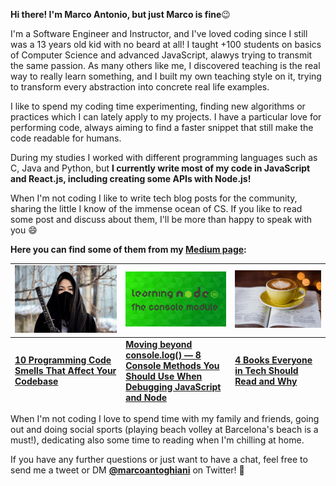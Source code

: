 **Hi there! I'm Marco Antonio, but just Marco is fine**😉

I'm a Software Engineer and Instructor, and I've loved coding since I still was a 13 years old kid with no beard at all!
I taught +100 students on basics of Computer Science and advanced JavaScript, alawys trying to transmit the same passion. As many others like me, I discovered teaching is the real way to really learn something, and I built my own teaching style on it, trying to transform every abstraction into concrete real life examples. 

I like to spend my coding time experimenting, finding new algorithms or practices which I can lately apply to my projects. I have a particular love for performing code, always aiming to find a faster snippet that still make the code readable for humans.

During my studies I worked with different programming languages such as C, Java and Python, but **I currently write most of my code in JavaScript and React.js, including creating some APIs with Node.js!**

When I'm not coding I like to write tech blog posts for the community, sharing the little I know of the immense ocean of CS. If you like to read some post and discuss about them, I'll be more than happy to speak with you 😄

**Here you can find some of them from my [Medium page](https://medium.com/@marcoantonio.ghiani01):**

<div align="center">
  <table border="0" cellspacing="0" cellpadding="0">
    <tbody>
      <tr>
        <td>
          <a href="https://levelup.gitconnected.com/10-programming-code-smells-that-affect-your-codebase-e66104e0341d">
            <img
              alt="10 Programming Code Smells That Affect Your Codebase"
              src="https://github.com/marcoantonioghiani01/marcoantonioghiani01/raw/master/assets/programming-smells.jpeg"
            />
          </a>
        </td>
        <td>
          <a href="https://levelup.gitconnected.com/moving-beyond-console-log-8-console-methods-you-should-use-when-debugging-javascript-and-node-25f6ac840ada?source=friends_link&sk=62597805243671cb9b96e54b052fde58">
            <img
              alt="Moving beyond console.log() — 8 Console Methods You Should Use When Debugging JavaScript and Node"
              src="https://github.com/marcoantonioghiani01/marcoantonioghiani01/raw/master/assets/learning-node.png"
            />
          </a>
        </td>
        <td>
          <a href="https://medium.com/better-programming/4-books-every-it-professional-should-read-and-why-b50628175372?source=friends_link&sk=70ee9016f1248f2d11a3977b24c9844f">
            <img
              alt="4 Books Everyone in Tech Should Read and Why"
              src="https://github.com/marcoantonioghiani01/marcoantonioghiani01/raw/master/assets/four-books.jpeg"
            />
          </a>
        </td>
      </tr>
    </tbody>
    <tfoot>
      <tr>
        <td>
          <strong><a href="https://levelup.gitconnected.com/10-programming-code-smells-that-affect-your-codebase-e66104e0341d">10 Programming Code Smells That Affect Your Codebase</a></strong>
        </td>
        <td>
          <strong><a href="https://levelup.gitconnected.com/moving-beyond-console-log-8-console-methods-you-should-use-when-debugging-javascript-and-node-25f6ac840ada?source=friends_link&sk=62597805243671cb9b96e54b052fde58">Moving beyond console.log() — 8 Console Methods You Should Use When Debugging JavaScript and Node</a></strong>
        </td>
        <td>
          <strong><a href="https://medium.com/better-programming/4-books-every-it-professional-should-read-and-why-b50628175372?source=friends_link&sk=70ee9016f1248f2d11a3977b24c9844f">4 Books Everyone in Tech Should Read and Why</a></strong>
        </td>
      </tr>
    </tfoot>
  </table>
</div>

When I'm not coding I love to spend time with my family and friends, going out and doing social sports (playing beach volley at Barcelona's beach is a must!), dedicating also some time to reading when I'm chilling at home.

If you have any further questions or just want to have a chat, feel free to send me a tweet or DM [**@marcoantoghiani**](https://twitter.com/marcoantoghiani) on Twitter! 🚀
